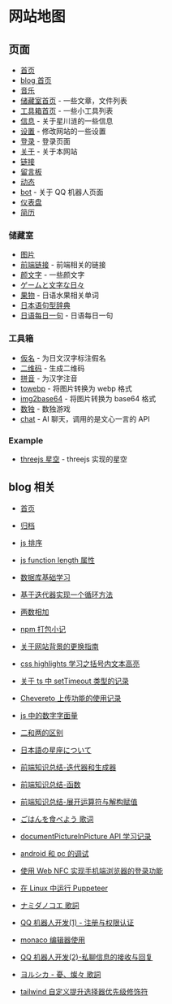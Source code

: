 # 网站地图

## 页面

-   [首页](/)
-   [blog 首页](/blog)
-   [音乐](/music)
-   [储藏室首页](/save) - 一些文章，文件列表
-   [工具箱首页](/tools) - 一些小工具列表
-   [信息](/info) - 关于星川涟的一些信息
-   [设置](/setting) - 修改网站的一些设置
-   [登录](/login) - 登录页面
-   [关于](/about) - 关于本网站
-   [链接](/link)
-   [留言板](/guestbook)
-   [动态](/live)
-   [bot](/bot) - 关于 QQ 机器人页面
-   [仪表盘](/dashboard)
-   [简历](/cv/pdf)

### 储藏室

-   [图片](/photos)
-   [前端链接](/save/webLinks) - 前端相关的链接
-   [颜文字](/save/emoji) - 一些颜文字
-   [ゲームと文字な日々](/reading)
-   [果物](/save/jpWord/kudamono) - 日语水果相关单词
-   [日本语句型辞典](https://file.xtt.moe/local/%E6%97%A5%E6%9C%AC%E8%AF%AD%E5%8F%A5%E5%9E%8B%E8%BE%9E%E5%85%B8.pdf)
-   [日语每日一句](/save/daysQuotes) - 日语每日一句

### 工具箱

-   [仮名](/something/kana) - 为日文汉字标注假名
-   [二维码](/something/qrcode) - 生成二维码
-   [拼音](/something/pinyin) - 为汉字注音
-   [towebp](/something/towebp) - 将图片转换为 webp 格式
-   [img2base64](/something/img2base64) - 将图片转换为 base64 格式
-   [数独](/something/sudoku) - 数独游戏
-   [chat](/something/chat) - AI 聊天，调用的是文心一言的 API

### Example

-   [threejs 星空](/ex/space) - threejs 实现的星空

## blog 相关

-   [首页](/blog)
-   [归档](/archives)

-   [js 排序](/article/2)
-   [js function length 属性](/article/4)
-   [数据库基础学习](/article/6)
-   [基于迭代器实现一个循环方法](/article/7)
-   [两数相加](/article/8)
-   [npm 打包小记](/article/9)
-   [关于网站背景的更换指南](/article/10)
-   [css highlights 学习之括号内文本高亮](/article/11)
-   [关于 ts 中 setTimeout 类型的记录](/article/12)
-   [Chevereto 上传功能的使用记录](/article/13)
-   [js 中的数字字面量](/article/14)
-   [二和两的区别](/article/16)
-   [日本語の星座について](/article/17)
-   [前端知识总结-迭代器和生成器](/article/19)
-   [前端知识总结-函数](/article/20)
-   [前端知识总结-展开运算符与解构赋值](/article/21)
-   [ごはんを食べよう 歌词](/article/22)
-   [documentPictureInPicture API 学习记录](/article/23)
-   [android 和 pc 的调试](/article/24)
-   [使用 Web NFC 实现手机端浏览器的登录功能](/article/25)
-   [在 Linux 中运行 Puppeteer](/article/26)
-   [ナミダノコエ 歌詞](/article/27)
-   [QQ 机器人开发(1) - 注册与权限认证](/article/28)
-   [monaco 编辑器使用](/article/30)
-   [QQ 机器人开发(2)-私聊信息的接收与回复](/article/31)
-   [ヨルシカ - 憂、燦々 歌詞](/article/32)
-   [tailwind 自定义提升选择器优先级修饰符](/article/33)

